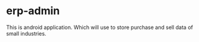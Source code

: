 # erp-admin
This is android application. Which will use to store purchase and sell data of small industries.
